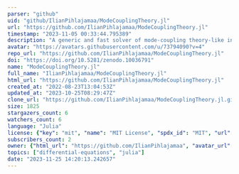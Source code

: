 ```yaml
---
parser: "github"
uid: "github/IlianPihlajamaa/ModeCouplingTheory.jl"
url: "https://github.com/IlianPihlajamaa/ModeCouplingTheory.jl"
timestamp: "2023-11-05 00:33:44.795389"
description: "A generic and fast solver of mode-coupling theory-like integrodifferential equations"
avatar: "https://avatars.githubusercontent.com/u/73794090?v=4"
repo_url: "https://github.com/IlianPihlajamaa/ModeCouplingTheory.jl"
doi: "https://doi.org/10.5281/zenodo.10036791"
name: "ModeCouplingTheory.jl"
full_name: "IlianPihlajamaa/ModeCouplingTheory.jl"
html_url: "https://github.com/IlianPihlajamaa/ModeCouplingTheory.jl"
created_at: "2022-08-23T13:04:53Z"
updated_at: "2023-10-25T08:29:47Z"
clone_url: "https://github.com/IlianPihlajamaa/ModeCouplingTheory.jl.git"
size: 1825
stargazers_count: 6
watchers_count: 6
language: "Julia"
license: {"key": "mit", "name": "MIT License", "spdx_id": "MIT", "url": "https://api.github.com/licenses/mit", "node_id": "MDc6TGljZW5zZTEz"}
subscribers_count: 2
owner: {"html_url": "https://github.com/IlianPihlajamaa", "avatar_url": "https://avatars.githubusercontent.com/u/73794090?v=4", "login": "IlianPihlajamaa", "type": "User"}
topics: ["differential-equations", "julia"]
date: "2023-11-25 14:20:13.242657"
---
```

